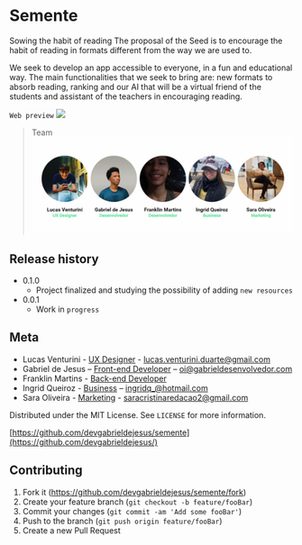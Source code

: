 # Semente

Sowing the habit of reading The proposal of the Seed is to encourage the habit of reading in formats different from the way we are used to.

We seek to develop an app accessible to everyone, in a fun and educational way. The main functionalities that we seek to bring are: new formats to absorb reading, ranking and our AI that will be a virtual friend of the students and assistant of the teachers in encouraging reading.

`Web preview`
![](public/assets/web-preview.gif)

> Team
![](public/assets/team-preview.png)


## Release history

* 0.1.0
    * Project finalized and studying the possibility of adding `new resources`
* 0.0.1
    * Work in `progress`

## Meta

* Lucas Venturini - [UX Designer](https://www.linkedin.com/in/thelucasventurini) - lucas.venturini.duarte@gmail.com
* Gabriel de Jesus – [Front-end Developer](https://www.gabrieldesenvolvedor.com/) – oi@gabrieldesenvolvedor.com
* Franklin Martins - [Back-end Developer]()
* Ingrid Queiroz - [Business](https://www.linkedin.com/in/ingridqcosta) – ingridq_@hotmail.com
* Sara Oliveira - [Marketing](https://www.linkedin.com/in/saracristinaoli/) - saracristinaredacao2@gmail.com

Distributed under the MIT License. See `LICENSE` for more information.

[https://github.com/devgabrieldejesus/semente](https://github.com/devgabrieldejesus/)

## Contributing

1. Fork it (<https://github.com/devgabrieldejesus/semente/fork>)
2. Create your feature branch (`git checkout -b feature/fooBar`)
3. Commit your changes (`git commit -am 'Add some fooBar'`)
4. Push to the branch (`git push origin feature/fooBar`)
5. Create a new Pull Request
